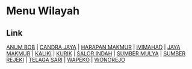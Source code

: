 # Menu Wilayah

## Link

[ANUM BOB](https://github.com/gigit-pemilu/pemilu-2024-93-papua-selatan/tree/main/pilpres/hitung-suara/sub/93-papua-selatan/sub/01-merauke/sub/11-kurik/sub/2012-anum-bob)
 | 
[CANDRA JAYA](https://github.com/gigit-pemilu/pemilu-2024-93-papua-selatan/tree/main/pilpres/hitung-suara/sub/93-papua-selatan/sub/01-merauke/sub/11-kurik/sub/2010-candra-jaya)
 | 
[HARAPAN MAKMUR](https://github.com/gigit-pemilu/pemilu-2024-93-papua-selatan/tree/main/pilpres/hitung-suara/sub/93-papua-selatan/sub/01-merauke/sub/11-kurik/sub/2001-harapan-makmur)
 | 
[IVIMAHAD](https://github.com/gigit-pemilu/pemilu-2024-93-papua-selatan/tree/main/pilpres/hitung-suara/sub/93-papua-selatan/sub/01-merauke/sub/11-kurik/sub/2008-ivimahad)
 | 
[JAYA MAKMUR](https://github.com/gigit-pemilu/pemilu-2024-93-papua-selatan/tree/main/pilpres/hitung-suara/sub/93-papua-selatan/sub/01-merauke/sub/11-kurik/sub/2005-jaya-makmur)
 | 
[KALIKI](https://github.com/gigit-pemilu/pemilu-2024-93-papua-selatan/tree/main/pilpres/hitung-suara/sub/93-papua-selatan/sub/01-merauke/sub/11-kurik/sub/2007-kaliki)
 | 
[KURIK](https://github.com/gigit-pemilu/pemilu-2024-93-papua-selatan/tree/main/pilpres/hitung-suara/sub/93-papua-selatan/sub/01-merauke/sub/11-kurik/sub/2002-kurik)
 | 
[SALOR INDAH](https://github.com/gigit-pemilu/pemilu-2024-93-papua-selatan/tree/main/pilpres/hitung-suara/sub/93-papua-selatan/sub/01-merauke/sub/11-kurik/sub/2009-salor-indah)
 | 
[SUMBER MULYA](https://github.com/gigit-pemilu/pemilu-2024-93-papua-selatan/tree/main/pilpres/hitung-suara/sub/93-papua-selatan/sub/01-merauke/sub/11-kurik/sub/2006-sumber-mulya)
 | 
[SUMBER REJEKI](https://github.com/gigit-pemilu/pemilu-2024-93-papua-selatan/tree/main/pilpres/hitung-suara/sub/93-papua-selatan/sub/01-merauke/sub/11-kurik/sub/2004-sumber-rejeki)
 | 
[TELAGA SARI](https://github.com/gigit-pemilu/pemilu-2024-93-papua-selatan/tree/main/pilpres/hitung-suara/sub/93-papua-selatan/sub/01-merauke/sub/11-kurik/sub/2003-telaga-sari)
 | 
[WAPEKO](https://github.com/gigit-pemilu/pemilu-2024-93-papua-selatan/tree/main/pilpres/hitung-suara/sub/93-papua-selatan/sub/01-merauke/sub/11-kurik/sub/2013-wapeko)
 | 
[WONOREJO](https://github.com/gigit-pemilu/pemilu-2024-93-papua-selatan/tree/main/pilpres/hitung-suara/sub/93-papua-selatan/sub/01-merauke/sub/11-kurik/sub/2011-wonorejo)

